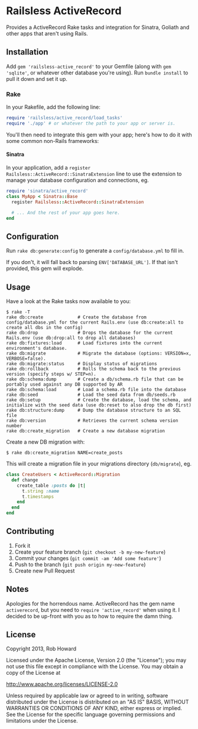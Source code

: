 # Railsless ActiveRecord

Provides a ActiveRecord Rake tasks and integration for Sinatra, Goliath and other apps that aren't using Rails.

## Installation

Add `gem 'railsless-active_record'` to your Gemfile (along with `gem 'sqlite'`, or whatever other database you're using). Run `bundle install` to pull it down and set it up.

### Rake

In your Rakefile, add the following line:

```ruby
require 'railsless/active_record/load_tasks'
require './app' # or whatever the path to your app or server is.
```

You'll then need to integrate this gem with your app; here's how to do it with some common non-Rails frameworks:

#### Sinatra

In your application, add a `register Railsless::ActiveRecord::SinatraExtension` line to use the extension to manage your database configuration and connections, eg.

```ruby
require 'sinatra/active_record'
class MyApp < Sinatra::Base
  register Railsless::ActiveRecord::SinatraExtension

  # ... And the rest of your app goes here.
end
```

## Configuration

Run `rake db:generate:config` to generate a `config/database.yml` to fill in.

If you don't, it will fall back to parsing `ENV['DATABASE_URL']`. If that isn't provided, this gem will explode.


## Usage

Have a look at the Rake tasks now available to you:

```
$ rake -T
rake db:create             # Create the database from config/database.yml for the current Rails.env (use db:create:all to create all dbs in the config)
rake db:drop               # Drops the database for the current Rails.env (use db:drop:all to drop all databases)
rake db:fixtures:load      # Load fixtures into the current environment's database.
rake db:migrate            # Migrate the database (options: VERSION=x, VERBOSE=false).
rake db:migrate:status     # Display status of migrations
rake db:rollback           # Rolls the schema back to the previous version (specify steps w/ STEP=n).
rake db:schema:dump        # Create a db/schema.rb file that can be portably used against any DB supported by AR
rake db:schema:load        # Load a schema.rb file into the database
rake db:seed               # Load the seed data from db/seeds.rb
rake db:setup              # Create the database, load the schema, and initialize with the seed data (use db:reset to also drop the db first)
rake db:structure:dump     # Dump the database structure to an SQL file
rake db:version            # Retrieves the current schema version number
rake db:create_migration   # Create a new database migration
```

Create a new DB migration with:

```
$ rake db:create_migration NAME=create_posts
```

This will create a migration file in your migrations directory (`db/migrate`), eg.

```ruby
class CreateUsers < ActiveRecord::Migration
  def change
    create_table :posts do |t|
      t.string :name
      t.timestamps
    end
  end
end
```

## Contributing

1. Fork it
2. Create your feature branch (`git checkout -b my-new-feature`)
3. Commit your changes (`git commit -am 'Add some feature'`)
4. Push to the branch (`git push origin my-new-feature`)
5. Create new Pull Request

## Notes

Apologies for the horrendous name. ActiveRecord has the gem name `activerecord`, but you need to `require 'active_record'` when using it. I decided to be up-front with you as to how to require the damn thing.

## License

Copyright 2013, Rob Howard

Licensed under the Apache License, Version 2.0 (the "License");
you may not use this file except in compliance with the License.
You may obtain a copy of the License at

  http://www.apache.org/licenses/LICENSE-2.0

Unless required by applicable law or agreed to in writing, software
distributed under the License is distributed on an "AS IS" BASIS,
WITHOUT WARRANTIES OR CONDITIONS OF ANY KIND, either express or implied.
See the License for the specific language governing permissions and
limitations under the License.
